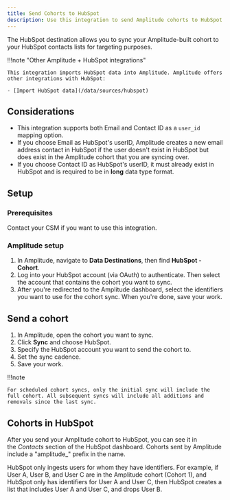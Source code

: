 ```yaml
---
title: Send Cohorts to HubSpot
description: Use this integration to send Amplitude cohorts to HubSpot contacts lists.
---
```


The HubSpot destination allows you to sync your Amplitude-built cohort to your HubSpot contacts lists for targeting purposes.

!!!note "Other Amplitude + HubSpot integrations"

    This integration imports HubSpot data into Amplitude. Amplitude offers other integrations with HubSpot: 

    - [Import HubSpot data](/data/sources/hubspot)

## Considerations

- This integration supports both Email and Contact ID as a `user_id` mapping option.
- If you choose Email as HubSpot's userID, Amplitude creates a new email address contact in HubSpot if the user doesn't exist in HubSpot but does exist in the Amplitude cohort that you are syncing over. 
- If you choose Contact ID as HubSpot's userID, it must already exist in HubSpot and is required to be in **long** data type format.

## Setup

### Prerequisites

Contact your CSM if you want to use this integration.

### Amplitude setup 

1. In Amplitude, navigate to **Data Destinations**, then find **HubSpot - Cohort**.
2. Log into your HubSpot account (via OAuth) to authenticate. Then select the account that contains the cohort you want to sync.
3. After you're redirected to the Amplitude dashboard, select the identifiers you want to use for the cohort sync. When you're done, save your work.

## Send a cohort

1. In Amplitude, open the cohort you want to sync. 
2. Click **Sync** and choose HubSpot.
3. Specify the HubSpot account you want to send the cohort to.
4. Set the sync cadence. 
5. Save your work.

!!!note

    For scheduled cohort syncs, only the initial sync will include the full cohort. All subsequent syncs will include all additions and removals since the last sync.

## Cohorts in HubSpot

After you send your Amplitude cohort to HubSpot, you can see it in the *Contacts* section of the HubSpot dashboard. Cohorts sent by Amplitude include a "amplitude_" prefix in the name. 

HubSpot only ingests users for whom they have identifiers. For example, if User A, User B, and User C are in the Amplitude cohort (Cohort 1), and HubSpot only has identifiers for User A and User C, then HubSpot creates a list that includes User A and User C, and drops User B.
